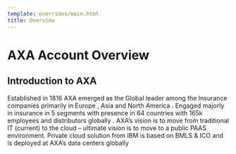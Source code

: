 ```yaml
---
template: overrides/main.html
title: Overview
---
```

# AXA Account Overview

## Introduction to AXA 

Established in 1816 AXA emerged as the Global leader among the  Insurance companies primarily in Europe , Asia and North America . Engaged majorly in insurance in 5 segments with presence in 64 countries with 165k employees and distributors globally . AXA’s vision is to move from traditional IT (current) to the cloud – ultimate vision is to move to a public PAAS environment. Private cloud solution from IBM is based on BMLS & ICO and is deployed at AXA’s data centers globally


